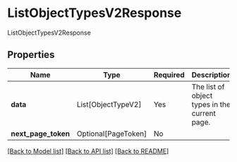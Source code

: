 # ListObjectTypesV2Response

ListObjectTypesV2Response

## Properties
| Name | Type | Required | Description |
| ------------ | ------------- | ------------- | ------------- |
**data** | List[ObjectTypeV2] | Yes | The list of object types in the current page. |
**next_page_token** | Optional[PageToken] | No |  |


[[Back to Model list]](../../README.md#documentation-for-models) [[Back to API list]](../../README.md#documentation-for-api-endpoints) [[Back to README]](../../README.md)
